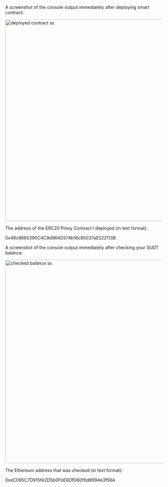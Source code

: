 A screenshot of the console output immediately after deploying smart contract:

<img width="645" alt="deployed contract ss" src="https://user-images.githubusercontent.com/6180310/128678553-bf2f30f2-3cce-49f5-8fb9-a3a81515eff2.png">

The address of the ERC20 Proxy Contract I deployed (in text format):

0x48c8685390C4C9d964D574b16c85037aE522113B


A screenshot of the console output immediately after checking your SUDT balance:

<img width="651" alt="checked balance ss" src="https://user-images.githubusercontent.com/6180310/128678659-49de35e8-c1d9-4b0d-af8f-c2b363aaebcb.png">

The Ethereum address that was checked (in text format):

0xeC095C7D915f42D5b0FbE6DfD60f6d8994e3f56A
